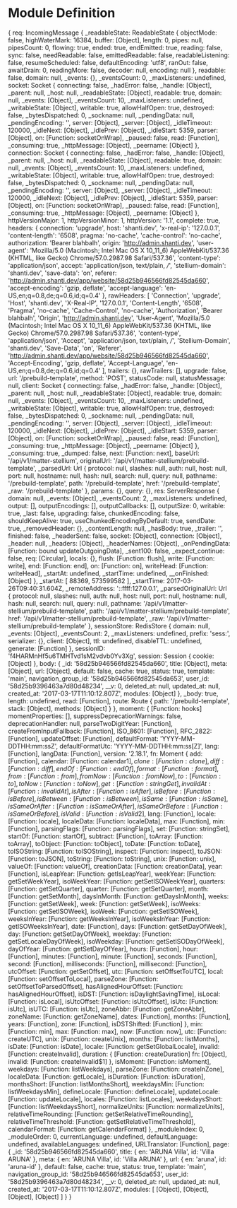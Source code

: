 # Module Definition

{ req:
   IncomingMessage {
     _readableState:
      ReadableState {
        objectMode: false,
        highWaterMark: 16384,
        buffer: [Object],
        length: 0,
        pipes: null,
        pipesCount: 0,
        flowing: true,
        ended: true,
        endEmitted: true,
        reading: false,
        sync: false,
        needReadable: false,
        emittedReadable: false,
        readableListening: false,
        resumeScheduled: false,
        defaultEncoding: 'utf8',
        ranOut: false,
        awaitDrain: 0,
        readingMore: false,
        decoder: null,
        encoding: null },
     readable: false,
     domain: null,
     _events: {},
     _eventsCount: 0,
     _maxListeners: undefined,
     socket:
      Socket {
        connecting: false,
        _hadError: false,
        _handle: [Object],
        _parent: null,
        _host: null,
        _readableState: [Object],
        readable: true,
        domain: null,
        _events: [Object],
        _eventsCount: 10,
        _maxListeners: undefined,
        _writableState: [Object],
        writable: true,
        allowHalfOpen: true,
        destroyed: false,
        _bytesDispatched: 0,
        _sockname: null,
        _pendingData: null,
        _pendingEncoding: '',
        server: [Object],
        _server: [Object],
        _idleTimeout: 120000,
        _idleNext: [Object],
        _idlePrev: [Object],
        _idleStart: 5359,
        parser: [Object],
        on: [Function: socketOnWrap],
        _paused: false,
        read: [Function],
        _consuming: true,
        _httpMessage: [Object],
        _peername: [Object] },
     connection:
      Socket {
        connecting: false,
        _hadError: false,
        _handle: [Object],
        _parent: null,
        _host: null,
        _readableState: [Object],
        readable: true,
        domain: null,
        _events: [Object],
        _eventsCount: 10,
        _maxListeners: undefined,
        _writableState: [Object],
        writable: true,
        allowHalfOpen: true,
        destroyed: false,
        _bytesDispatched: 0,
        _sockname: null,
        _pendingData: null,
        _pendingEncoding: '',
        server: [Object],
        _server: [Object],
        _idleTimeout: 120000,
        _idleNext: [Object],
        _idlePrev: [Object],
        _idleStart: 5359,
        parser: [Object],
        on: [Function: socketOnWrap],
        _paused: false,
        read: [Function],
        _consuming: true,
        _httpMessage: [Object],
        _peername: [Object] },
     httpVersionMajor: 1,
     httpVersionMinor: 1,
     httpVersion: '1.1',
     complete: true,
     headers:
      { connection: 'upgrade',
        host: 'shanti.dev',
        'x-real-ip': '127.0.0.1',
        'content-length': '6508',
        pragma: 'no-cache',
        'cache-control': 'no-cache',
        authorization: 'Bearer blahbalh',
        origin: 'http://admin.shanti.dev',
        'user-agent': 'Mozilla/5.0 (Macintosh; Intel Mac OS X 10_11_6) AppleWebKit/537.36 (KHTML, like Gecko) Chrome/57.0.2987.98 Safari/537.36',
        'content-type': 'application/json',
        accept: 'application/json, text/plain, */*',
        'stellium-domain': 'shanti.dev',
        'save-data': 'on',
        referer: 'http://admin.shanti.dev/app/website/58d25b946566fd82545da660',
        'accept-encoding': 'gzip, deflate',
        'accept-language': 'en-US,en;q=0.8,de;q=0.6,id;q=0.4' },
     rawHeaders:
      [ 'Connection',
        'upgrade',
        'Host',
        'shanti.dev',
        'X-Real-IP',
        '127.0.0.1',
        'Content-Length',
        '6508',
        'Pragma',
        'no-cache',
        'Cache-Control',
        'no-cache',
        'Authorization',
        'Bearer blahbalh',
        'Origin',
        'http://admin.shanti.dev',
        'User-Agent',
        'Mozilla/5.0 (Macintosh; Intel Mac OS X 10_11_6) AppleWebKit/537.36 (KHTML, like Gecko) Chrome/57.0.2987.98 Safari/537.36',
        'content-type',
        'application/json',
        'Accept',
        'application/json, text/plain, */*',
        'Stellium-Domain',
        'shanti.dev',
        'Save-Data',
        'on',
        'Referer',
        'http://admin.shanti.dev/app/website/58d25b946566fd82545da660',
        'Accept-Encoding',
        'gzip, deflate',
        'Accept-Language',
        'en-US,en;q=0.8,de;q=0.6,id;q=0.4' ],
     trailers: {},
     rawTrailers: [],
     upgrade: false,
     url: '/prebuild-template',
     method: 'POST',
     statusCode: null,
     statusMessage: null,
     client:
      Socket {
        connecting: false,
        _hadError: false,
        _handle: [Object],
        _parent: null,
        _host: null,
        _readableState: [Object],
        readable: true,
        domain: null,
        _events: [Object],
        _eventsCount: 10,
        _maxListeners: undefined,
        _writableState: [Object],
        writable: true,
        allowHalfOpen: true,
        destroyed: false,
        _bytesDispatched: 0,
        _sockname: null,
        _pendingData: null,
        _pendingEncoding: '',
        server: [Object],
        _server: [Object],
        _idleTimeout: 120000,
        _idleNext: [Object],
        _idlePrev: [Object],
        _idleStart: 5359,
        parser: [Object],
        on: [Function: socketOnWrap],
        _paused: false,
        read: [Function],
        _consuming: true,
        _httpMessage: [Object],
        _peername: [Object] },
     _consuming: true,
     _dumped: false,
     next: [Function: next],
     baseUrl: '/api/v1/matter-stellium',
     originalUrl: '/api/v1/matter-stellium/prebuild-template',
     _parsedUrl:
      Url {
        protocol: null,
        slashes: null,
        auth: null,
        host: null,
        port: null,
        hostname: null,
        hash: null,
        search: null,
        query: null,
        pathname: '/prebuild-template',
        path: '/prebuild-template',
        href: '/prebuild-template',
        _raw: '/prebuild-template' },
     params: {},
     query: {},
     res:
      ServerResponse {
        domain: null,
        _events: [Object],
        _eventsCount: 2,
        _maxListeners: undefined,
        output: [],
        outputEncodings: [],
        outputCallbacks: [],
        outputSize: 0,
        writable: true,
        _last: false,
        upgrading: false,
        chunkedEncoding: false,
        shouldKeepAlive: true,
        useChunkedEncodingByDefault: true,
        sendDate: true,
        _removedHeader: {},
        _contentLength: null,
        _hasBody: true,
        _trailer: '',
        finished: false,
        _headerSent: false,
        socket: [Object],
        connection: [Object],
        _header: null,
        _headers: [Object],
        _headerNames: [Object],
        _onPendingData: [Function: bound updateOutgoingData],
        _sent100: false,
        _expect_continue: false,
        req: [Circular],
        locals: {},
        flush: [Function: flush],
        write: [Function: write],
        end: [Function: end],
        on: [Function: on],
        writeHead: [Function: writeHead],
        _startAt: undefined,
        _startTime: undefined,
        __onFinished: [Object] },
     _startAt: [ 88369, 573599582 ],
     _startTime: 2017-03-26T09:40:31.604Z,
     _remoteAddress: '::ffff:127.0.0.1',
     _parsedOriginalUrl:
      Url {
        protocol: null,
        slashes: null,
        auth: null,
        host: null,
        port: null,
        hostname: null,
        hash: null,
        search: null,
        query: null,
        pathname: '/api/v1/matter-stellium/prebuild-template',
        path: '/api/v1/matter-stellium/prebuild-template',
        href: '/api/v1/matter-stellium/prebuild-template',
        _raw: '/api/v1/matter-stellium/prebuild-template' },
     sessionStore:
      RedisStore {
        domain: null,
        _events: [Object],
        _eventsCount: 2,
        _maxListeners: undefined,
        prefix: 'sess:',
        serializer: {},
        client: [Object],
        ttl: undefined,
        disableTTL: undefined,
        generate: [Function] },
     sessionID: 'f4HARMnHf5u6TMHTvd1sM2vdvb0Yv3Xg',
     session: Session { cookie: [Object] },
     body:
      { _id: '58d25b946566fd82545da660',
        title: [Object],
        meta: [Object],
        url: [Object],
        default: false,
        cache: true,
        status: true,
        template: 'main',
        navigation_group_id: '58d25b946566fd82545da653',
        user_id: '58d25b9396463a7d80d48234',
        __v: 0,
        deleted_at: null,
        updated_at: null,
        created_at: '2017-03-17T11:10:12.807Z',
        modules: [Object] },
     _body: true,
     length: undefined,
     read: [Function],
     route:
      Route {
        path: '/prebuild-template',
        stack: [Object],
        methods: [Object] } },
  moment:
   { [Function: hooks]
     momentProperties: [],
     suppressDeprecationWarnings: false,
     deprecationHandler: null,
     parseTwoDigitYear: [Function],
     createFromInputFallback: [Function],
     ISO_8601: [Function],
     RFC_2822: [Function],
     updateOffset: [Function],
     defaultFormat: 'YYYY-MM-DDTHH:mm:ssZ',
     defaultFormatUtc: 'YYYY-MM-DDTHH:mm:ss[Z]',
     lang: [Function],
     langData: [Function],
     version: '2.18.1',
     fn:
      Moment {
        add: [Function],
        calendar: [Function: calendar$1],
        clone: [Function: clone],
        diff: [Function: diff],
        endOf: [Function: endOf],
        format: [Function: format],
        from: [Function: from],
        fromNow: [Function: fromNow],
        to: [Function: to],
        toNow: [Function: toNow],
        get: [Function: stringGet],
        invalidAt: [Function: invalidAt],
        isAfter: [Function: isAfter],
        isBefore: [Function: isBefore],
        isBetween: [Function: isBetween],
        isSame: [Function: isSame],
        isSameOrAfter: [Function: isSameOrAfter],
        isSameOrBefore: [Function: isSameOrBefore],
        isValid: [Function: isValid$2],
        lang: [Function],
        locale: [Function: locale],
        localeData: [Function: localeData],
        max: [Function],
        min: [Function],
        parsingFlags: [Function: parsingFlags],
        set: [Function: stringSet],
        startOf: [Function: startOf],
        subtract: [Function],
        toArray: [Function: toArray],
        toObject: [Function: toObject],
        toDate: [Function: toDate],
        toISOString: [Function: toISOString],
        inspect: [Function: inspect],
        toJSON: [Function: toJSON],
        toString: [Function: toString],
        unix: [Function: unix],
        valueOf: [Function: valueOf],
        creationData: [Function: creationData],
        year: [Function],
        isLeapYear: [Function: getIsLeapYear],
        weekYear: [Function: getSetWeekYear],
        isoWeekYear: [Function: getSetISOWeekYear],
        quarters: [Function: getSetQuarter],
        quarter: [Function: getSetQuarter],
        month: [Function: getSetMonth],
        daysInMonth: [Function: getDaysInMonth],
        weeks: [Function: getSetWeek],
        week: [Function: getSetWeek],
        isoWeeks: [Function: getSetISOWeek],
        isoWeek: [Function: getSetISOWeek],
        weeksInYear: [Function: getWeeksInYear],
        isoWeeksInYear: [Function: getISOWeeksInYear],
        date: [Function],
        days: [Function: getSetDayOfWeek],
        day: [Function: getSetDayOfWeek],
        weekday: [Function: getSetLocaleDayOfWeek],
        isoWeekday: [Function: getSetISODayOfWeek],
        dayOfYear: [Function: getSetDayOfYear],
        hours: [Function],
        hour: [Function],
        minutes: [Function],
        minute: [Function],
        seconds: [Function],
        second: [Function],
        milliseconds: [Function],
        millisecond: [Function],
        utcOffset: [Function: getSetOffset],
        utc: [Function: setOffsetToUTC],
        local: [Function: setOffsetToLocal],
        parseZone: [Function: setOffsetToParsedOffset],
        hasAlignedHourOffset: [Function: hasAlignedHourOffset],
        isDST: [Function: isDaylightSavingTime],
        isLocal: [Function: isLocal],
        isUtcOffset: [Function: isUtcOffset],
        isUtc: [Function: isUtc],
        isUTC: [Function: isUtc],
        zoneAbbr: [Function: getZoneAbbr],
        zoneName: [Function: getZoneName],
        dates: [Function],
        months: [Function],
        years: [Function],
        zone: [Function],
        isDSTShifted: [Function] },
     min: [Function: min],
     max: [Function: max],
     now: [Function: now],
     utc: [Function: createUTC],
     unix: [Function: createUnix],
     months: [Function: listMonths],
     isDate: [Function: isDate],
     locale: [Function: getSetGlobalLocale],
     invalid: [Function: createInvalid],
     duration: { [Function: createDuration] fn: [Object], invalid: [Function: createInvalid$1] },
     isMoment: [Function: isMoment],
     weekdays: [Function: listWeekdays],
     parseZone: [Function: createInZone],
     localeData: [Function: getLocale],
     isDuration: [Function: isDuration],
     monthsShort: [Function: listMonthsShort],
     weekdaysMin: [Function: listWeekdaysMin],
     defineLocale: [Function: defineLocale],
     updateLocale: [Function: updateLocale],
     locales: [Function: listLocales],
     weekdaysShort: [Function: listWeekdaysShort],
     normalizeUnits: [Function: normalizeUnits],
     relativeTimeRounding: [Function: getSetRelativeTimeRounding],
     relativeTimeThreshold: [Function: getSetRelativeTimeThreshold],
     calendarFormat: [Function: getCalendarFormat] },
  _moduleIndex: 0,
  _moduleOrder: 0,
  currentLanguage: undefined,
  defaultLanguage: undefined,
  availableLanguages: undefined,
  URLTranslator: [Function],
  page:
   { _id: '58d25b946566fd82545da660',
     title: { en: 'ARUNA Villa', id: 'Villa ARUNA' },
     meta: { en: 'ARUNA Villa', id: 'Villa ARUNA' },
     url: { en: 'aruna', id: 'aruna-id' },
     default: false,
     cache: true,
     status: true,
     template: 'main',
     navigation_group_id: '58d25b946566fd82545da653',
     user_id: '58d25b9396463a7d80d48234',
     __v: 0,
     deleted_at: null,
     updated_at: null,
     created_at: '2017-03-17T11:10:12.807Z',
     modules: [ [Object], [Object], [Object], [Object] ] } }